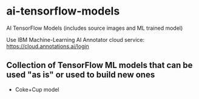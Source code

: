 # ai-tensorflow-models
AI TensorFlow Models (includes source images and ML trained model)

Use IBM Machine-Learning AI Annotator cloud service: https://cloud.annotations.ai/login

## Collection of TensorFlow ML models that can be used "as is" or used to build new ones

- Coke+Cup model

